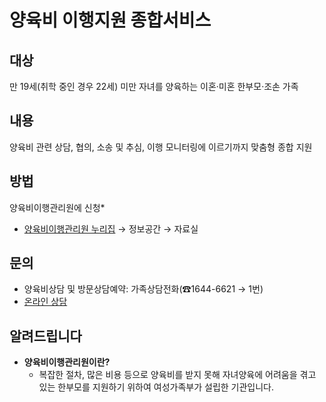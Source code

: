 # 양육비 이행지원 종합서비스

## 대상
만 19세(취학 중인 경우 22세) 미만 자녀를 양육하는 이혼·미혼 한부모·조손 가족

## 내용
양육비 관련 상담, 협의, 소송 및 추심, 이행 모니터링에 이르기까지 맞춤형 종합 지원

## 방법
양육비이행관리원에 신청*
* [양육비이행관리원 누리집](www.childsupport.or.kr) → 정보공간 → 자료실

## 문의
- 양육비상담 및 방문상담예약: 가족상담전화(☎1644-6621 → 1번)
- [온라인 상담](www.childsupport.or.kr)

## 알려드립니다
- **양육비이행관리원이란?**
  - 복잡한 절차, 많은 비용 등으로 양육비를 받지 못해 자녀양육에 어려움을 겪고 있는 한부모를 지원하기 위하여 여성가족부가 설립한 기관입니다.
